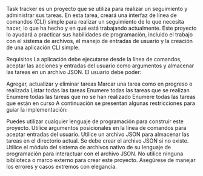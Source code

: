 Task tracker es un proyecto que se utiliza para realizar un seguimiento y administrar sus tareas. En esta tarea, creará una interfaz de línea de comandos (CLI) simple para realizar un seguimiento de lo que necesita hacer, lo que ha hecho y en qué está trabajando actualmente. Este proyecto lo ayudará a practicar sus habilidades de programación, incluido el trabajo con el sistema de archivos, el manejo de entradas de usuario y la creación de una aplicación CLI simple.

Requisitos
La aplicación debe ejecutarse desde la línea de comandos, aceptar las acciones y entradas del usuario como argumentos y almacenar las tareas en un archivo JSON. El usuario debe poder:

Agregar, actualizar y eliminar tareas
Marcar una tarea como en progreso o realizada
Listar todas las tareas
Enumere todas las tareas que se realizan
Enumere todas las tareas que no se han realizado
Enumere todas las tareas que están en curso
A continuación se presentan algunas restricciones para guiar la implementación:

Puedes utilizar cualquier lenguaje de programación para construir este proyecto.
Utilice argumentos posicionales en la línea de comandos para aceptar entradas del usuario.
Utilice un archivo JSON para almacenar las tareas en el directorio actual.
Se debe crear el archivo JSON si no existe.
Utilice el módulo del sistema de archivos nativo de su lenguaje de programación para interactuar con el archivo JSON.
No utilice ninguna biblioteca o marco externo para crear este proyecto.
Asegúrese de manejar los errores y casos extremos con elegancia.
